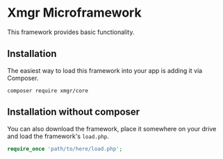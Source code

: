 # Xmgr Microframework

This framework provides basic functionality.

## Installation

The easiest way to load this framework into your app is adding it via Composer.

```shell
composer require xmgr/core
```

## Installation without composer

You can also download the framework, place it somewhere on your drive and load the framework's `load.php`.

```php
require_once 'path/to/here/load.php';
```

